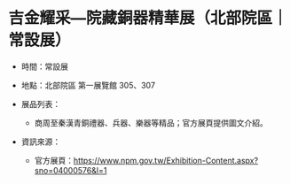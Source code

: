 # 吉金耀采—院藏銅器精華展（北部院區｜常設展）

- 時間：常設展
- 地點：北部院區 第一展覽館 305、307

- 展品列表：
  - 商周至秦漢青銅禮器、兵器、樂器等精品；官方展頁提供圖文介紹。

- 資訊來源：
  - 官方展頁：https://www.npm.gov.tw/Exhibition-Content.aspx?sno=04000576&l=1

